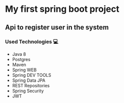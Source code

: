 # My first spring boot project

## Api to register user in the system

### Used Technologies :computer:

- Java 8
- Postgres
- Maven
- Spring WEB
- Spring DEV TOOLS
- Spring Data JPA
- REST Repositories
- Spring Security
- JWT
